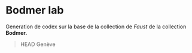 # Bodmer lab

Generation de codex sur la base de la collection de *Faust* de la collection **Bodmer.**

> HEAD Genève